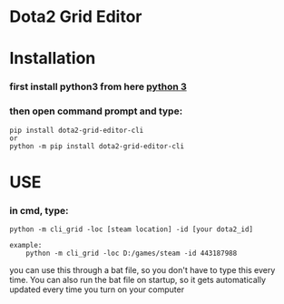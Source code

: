 # Dota2 Grid Editor
# Installation

### first install python3 from here [python 3](https://www.python.org/downloads/)
### then open command prompt and type:

	pip install dota2-grid-editor-cli
	or
	python -m pip install dota2-grid-editor-cli

# USE
### in cmd, type:
	python -m cli_grid -loc [steam location] -id [your dota2_id]

	example:
		python -m cli_grid -loc D:/games/steam -id 443187988

you can use this through a bat file, so you don't have to type this every time. You can also run the bat file on startup, so it gets automatically updated every time you turn on your computer